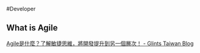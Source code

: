 #Developer 

## What is Agile
[Agile是什麼？了解敏捷思維，將開發提升到另一個層次！ - Glints Taiwan Blog](https://glints.com/tw/blog/what-is-agile-development/)


